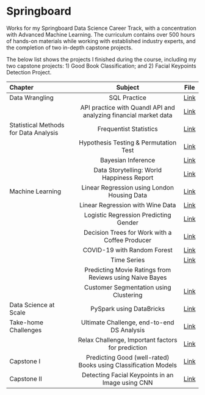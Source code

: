 # Springboard 

Works for my Springboard Data Science Career Track, with a concentration with Advanced Machine Learning. The curriculum contains over 500 hours of hands-on materials while working with established industry experts, and the completion of two in-depth capstone projects.

The below list shows the projects I finished during the course, including my two capstone projects: 1) Good Book Classification; and 2) Facial Keypoints Detection Project.

| Chapter | Subject | File |
|:------- | :-----: | :--: |
|Data Wrangling | SQL Practice | [Link](https://github.com/scho-git/springboard/blob/main/mini_projects/SQLite/SQLite_country_club.ipynb) |
| | API practice with Quandl API and analyzing financial market data | [Link](https://github.com/scho-git/springboard/blob/main/mini_projects/api_data_wrangling_mini_project.ipynb) |
| Statistical Methods for Data Analysis | Frequentist Statistics | [Link](https://github.com/scho-git/springboard/tree/main/mini_projects/frequentist_casestudy) |
| | Hypothesis Testing & Permutation Test | [Link](https://github.com/scho-git/springboard/blob/main/mini_projects/hypothesis_testing/Springboard%20Apps%20project%20-%20Tier%203%20-%20Complete.ipynb) |
| | Bayesian Inference | [Link](https://github.com/scho-git/springboard/blob/main/bayesian_optimization/Bayesian_optimization_case_study.ipynb) |
| | Data Storytelling: World Happiness Report | [Link](https://github.com/scho-git/springboard/blob/main/mini_projects/storytelling/world_happiness.ipynb) |
| Machine Learning | Linear Regression using London Housing Data | [Link](https://github.com/scho-git/springboard/tree/main/mini_projects/london_housing_case_study) |
| | Linear Regression with Wine Data | [Link](https://github.com/scho-git/springboard/blob/main/linear_regression/Springboard%20Regression%20Case%20Study%20-%20the%20Red%20Wine%20Dataset%20-%20Tier%203.ipynb) |
| | Logistic Regression Predicting Gender | [Link](https://github.com/scho-git/springboard/blob/main/logistic_regression/Logistic%20Regression%20Advanced%20Case%20Study.ipynb) |
| | Decision Trees for Work with a Coffee Producer | [Link](https://github.com/scho-git/springboard/blob/main/decision_trees/Springboard%20Decision%20Tree%20Specialty%20Coffee%20Case%20Study%20-%20Tier%203.ipynb) |
| | COVID-19 with Random Forest | [Link](https://github.com/scho-git/springboard/blob/main/random_forest/RandomForest_casestudy_covid19.ipynb) |
| | Time Series | [Link](https://github.com/scho-git/springboard/blob/main/time_series/Cowboy%20Cigarettes%20Case%20Study%20-%20Tier%203.ipynb) |
| | Predicting Movie Ratings from Reviews using Naive Bayes | |
| | Customer Segmentation using Clustering | [Link](https://github.com/scho-git/springboard/blob/main/clustering/Clustering%20Case%20Study%20-%20Customer%20Segmentation%20with%20K-Means%20-%20Tier%203.ipynb) |
| Data Science at Scale | PySpark using DataBricks | [Link](https://databricks-prod-cloudfront.cloud.databricks.com/public/4027ec902e239c93eaaa8714f173bcfc/2585012027121093/4009988167012725/3806919911271520/latest.html) |
| Take-home Challenges | Ultimate Challenge, end-to-end DS Analysis | [Link](https://github.com/scho-git/springboard/blob/main/takehome1_UltimateTech/Ultimate_Tech_Challenge.ipynb) |
| | Relax Challenge, Important factors for prediction | [Link](https://github.com/scho-git/springboard/tree/main/takehome2_RelaxInc) |
| Capstone I | Predicting Good (well-rated) Books using Classification Models | [Link](https://github.com/scho-git/good_book_classification) |
| Capstone II | Detecting Facial Keypoints in an Image using CNN | [Link](https://github.com/scho-git/face_detection_project) |
